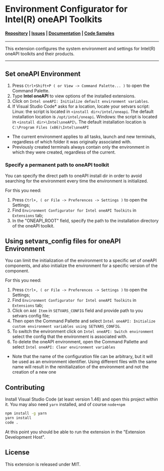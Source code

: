 # Environment Configurator for Intel(R) oneAPI Toolkits

#### [Repository](https://github.com/intel/vscode-environment-and-launch-configurator) | [Issues](https://github.com/intel/vscode-environment-and-launch-configurator/issues) | [Documentation](https://software.intel.com/content/www/us/en/develop/documentation/using-vs-code-with-intel-oneapi/using-the-environment-and-launch-configurator-extension.html) | [Code Samples](https://github.com/oneapi-src/oneAPI-samples)
***
This extension configures the system environment and settings for Intel(R) oneAPI toolkits and their products.
***

## Set oneAPI Environment
1.	Press `Ctrl+Shift+P ( or View -> Command Palette... )` to open the Command Palette.
2.	Type **Intel oneAPI** to view options of the installed extensions.
3.	Click on `Intel oneAPI: Initialize default environment variables`.
4.	If Visual Studio Code* asks for a location, locate your setvars script:
    Linux: the script is located in ``<install dir>/intel/oneapi``. The default installation location is ``/opt/intel/oneapi``.
    Windows: the script is located in ``<install dir>\Intel\oneAPI\``. The default installation location is ``C:\Program Files (x86)\Intel\oneAPI``

* The current environment applies to all tasks, launch and new terminals, regardless of which folder it was originally associated with.
* Previously created terminals always contain only the environment in which they were created, regardless of the current.

### Specify a permanent path to oneAPI toolkit

You can specify the direct path to oneAPI install dir in order to avoid searching for the environment every time the environment is initialized.

For this you need:
1.	Press `Ctrl+, ( or File -> Preferences -> Settings )` to open the Settings;
2.  Find `Environment Configurator for Intel oneAPI Toolkits` in `Extensions` tab;
3.  In the "ONEAPI_ROOT" field, specify the path to the installation directory of the oneAPI toolkit.


## Using setvars_config files for oneAPI Environment
You can limit the initialization of the environment to a specific set of oneAPI components, and also initialize the environment for a specific version of the component.

For this you need:
1.	Press `Ctrl+, ( or File -> Preferences -> Settings )` to open the Settings;
2.  Find `Environment Configurator for Intel oneAPI Toolkits` in `Extensions` tab;
3.  Click on `Add Item` in `SETVARS_CONFIG` field and provide path to you setvars config file;
4.  Then open the Command Pallette and select `Intel oneAPI: Initialize custom environment variables using SETVARS_CONFIG`.
5.	To switch the environment click on `Intel oneAPI: Switch environment` select the сonfig that the environment is associated with.
6.	To delete the oneAPI environment, open the Command Pallette and select `Intel oneAPI: Clear environment variables`


* Note that the name of the configuration file can be arbitrary, but it will be used as an environment identifier. Using different files with the same name will result in the reinitialization of the environment and not the creation of a new one

## Contributing 
Install Visual Studio Code (at least version 1.46) and open this project within it.
You may also need `yarn` installed, and of course `node+npm`

```bash
npm install -g yarn
yarn install
code .
```

At this point you should be able to run the extension in the "Extension Development Host".

## License
This extension is released under MIT.

